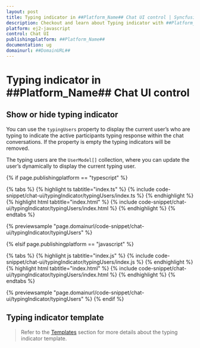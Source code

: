 ```yaml
---
layout: post
title: Typing indicator in ##Platform_Name## Chat UI control | Syncfusion
description: Checkout and learn about Typing indicator with ##Platform_Name## Chat UI control of Syncfusion Essential JS 2 and more.
platform: ej2-javascript
control: Chat UI
publishingplatform: ##Platform_Name##
documentation: ug
domainurl: ##DomainURL##
---
```


# Typing indicator in ##Platform_Name## Chat UI control

## Show or hide typing indicator

You can use the `typingUsers` property to display the current user’s who are typing to indicate the active participants typing response within the chat conversations. If the property is empty the typing indicators will be removed.  

The typing users are the `UserModel[]` collection, where you can update the user’s dynamically to display the current typing user.

{% if page.publishingplatform == "typescript" %}

{% tabs %}
{% highlight ts tabtitle="index.ts" %}
{% include code-snippet/chat-ui/typingIndicator/typingUsers/index.ts %}
{% endhighlight %}
{% highlight html tabtitle="index.html" %}
{% include code-snippet/chat-ui/typingIndicator/typingUsers/index.html %}
{% endhighlight %}
{% endtabs %}
        
{% previewsample "page.domainurl/code-snippet/chat-ui/typingIndicator/typingUsers" %}

{% elsif page.publishingplatform == "javascript" %}

{% tabs %}
{% highlight js tabtitle="index.js" %}
{% include code-snippet/chat-ui/typingIndicator/typingUsers/index.js %}
{% endhighlight %}
{% highlight html tabtitle="index.html" %}
{% include code-snippet/chat-ui/typingIndicator/typingUsers/index.html %}
{% endhighlight %}
{% endtabs %}

{% previewsample "page.domainurl/code-snippet/chat-ui/typingIndicator/typingUsers" %}
{% endif %}


## Typing indicator template

> Refer to the [Templates](./templates#typing-indicator-template) section for more details about the typing indicator template.

